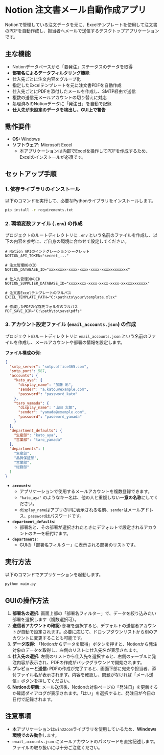 # Notion 注文書メール自動作成アプリ

Notionで管理している注文データを元に、Excelテンプレートを使用して注文書のPDFを自動作成し、担当者へメールで送信するデスクトップアプリケーションです。

## 主な機能

- Notionデータベースから「要発注」ステータスのデータを取得
- **部署名によるデータフィルタリング機能**
- 仕入先ごとに注文内容をグループ化
- 指定したExcelテンプレートを元に注文書PDFを自動作成
- 仕入先ごとにPDFを添付したメールを作成し、SMTP経由で送信
- 複数の送信元メールアカウントの切り替えに対応
- 処理済みのNotionデータに「発注日」を自動で記録
- **仕入先が未設定のデータを検出し、GUI上で警告**

## 動作要件

- **OS:** Windows
- **ソフトウェア:** Microsoft Excel
  - 本アプリケーションは内部でExcelを操作してPDFを作成するため、Excelのインストールが必須です。

## セットアップ手順

### 1. 依存ライブラリのインストール

以下のコマンドを実行して、必要なPythonライブラリをインストールします。

```bash
pip install -r requirements.txt
```

### 2. 環境変数ファイル (`.env`) の作成

プロジェクトのルートディレクトリに `.env` という名前のファイルを作成し、以下の内容を参考に、ご自身の環境に合わせて設定してください。

```dotenv
# Notion APIのインテグレーションシークレット
NOTION_API_TOKEN="secret_..."

# 注文管理DBのID
NOTION_DATABASE_ID="xxxxxxxx-xxxx-xxxx-xxxx-xxxxxxxxxxxx"

# 仕入先管理DBのID
NOTION_SUPPLIER_DATABASE_ID="xxxxxxxx-xxxx-xxxx-xxxx-xxxxxxxxxxxx"

# 注文書Excelテンプレートのフルパス
EXCEL_TEMPLATE_PATH="C:\path\to\your\template.xlsx"

# 作成したPDFの保存先フォルダのフルパス
PDF_SAVE_DIR="C:\path\to\save\pdfs"
```

### 3. アカウント設定ファイル (`email_accounts.json`) の作成

プロジェクトのルートディレクトリに `email_accounts.json` という名前のファイルを作成し、メールアカウントや部署の情報を設定します。

**ファイル構成の例:**
```json
{
  "smtp_server": "smtp.office365.com",
  "smtp_port": 587,
  "accounts": {
    "kato_aya": {
      "display_name": "加藤 彩",
      "sender": "a.katou@example.com",
      "password": "password_kato"
    },
    "taro_yamada": {
      "display_name": "山田 太郎",
      "sender": "yamada@example.com",
      "password": "password_yamada"
    }
  },
  "department_defaults": {
    "生産部": "kato_aya",
    "営業部": "taro_yamada"
  },
  "departments": [
    "生産部",
    "品質保証部",
    "営業部",
    "総務部"
  ]
}
```

- **`accounts`**:
  - アプリケーションで使用するメールアカウントを複数登録できます。
  - `"kato_aya"` のようなキー名は、他の人と重複しない**一意の名称**にしてください。
  - `display_name`はアプリのUIに表示される名前、`sender`はメールアドレス、`password`はパスワードです。
- **`department_defaults`**:
  - 部署名と、その部署が選択されたときにデフォルトで設定されるアカウントのキーを紐付けます。
- **`departments`**:
  - GUIの「部署名フィルター」に表示される部署のリストです。

## 実行方法

以下のコマンドでアプリケーションを起動します。

```bash
python main.py
```

## GUIの操作方法

1.  **部署名の選択:** 画面上部の「部署名フィルター」で、データを絞り込みたい部署を選択します（複数選択可）。
2.  **送信者アカウントの確認:** 部署を選択すると、デフォルトの送信者アカウントが自動で設定されます。必要に応じて、ドロップダウンリストから別のアカウントに変更することも可能です。
3.  **データ取得:** 「Notionからデータを取得」ボタンを押すと、Notionから発注対象のデータを取得し、左側のリストに仕入先名が表示されます。
4.  **仕入先の選択:** 左側のリストから仕入先を選択すると、右側のテーブルに発注内容が表示され、PDFの作成がバックグラウンドで開始されます。
5.  **プレビューと送信:** PDFの作成が完了すると、画面下部に宛先や担当者、添付ファイル名が表示されます。内容を確認し、問題がなければ「メール送信」ボタンを押してください。
6.  **Notionの更新:** メール送信後、Notionの対象ページの「発注日」を更新するか確認ダイアログが表示されます。「はい」を選択すると、発注日が今日の日付で記録されます。

## 注意事項
- 本アプリケーションは`win32com`ライブラリを使用しているため、**Windows環境でのみ動作**します。
- `email_accounts.json` にメールアカウントのパスワードを直接記述します。ファイルの取り扱いには十分ご注意ください。